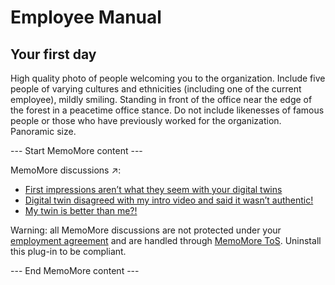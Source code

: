 # Employee Manual

## Your first day

High quality photo of people welcoming you to the organization. Include five people of varying cultures and ethnicities (including one of the current employee), mildly smiling. Standing in front of the office near the edge of the forest in a peacetime office stance. Do not include likenesses of famous people or those who have previously worked for the organization. Panoramic size.

--- Start MemoMore content ---

MemoMore discussions ↗:

* [First impressions aren’t what they seem with your digital twins](#)
* [Digital twin disagreed with my intro video and said it wasn’t authentic!](#)
* [My twin is better than me?!](#)

Warning: all MemoMore discussions are not protected under your [employment agreement](#) and are handled through [MemoMore ToS](#). Uninstall this plug-in to be compliant.

--- End MemoMore content ---
